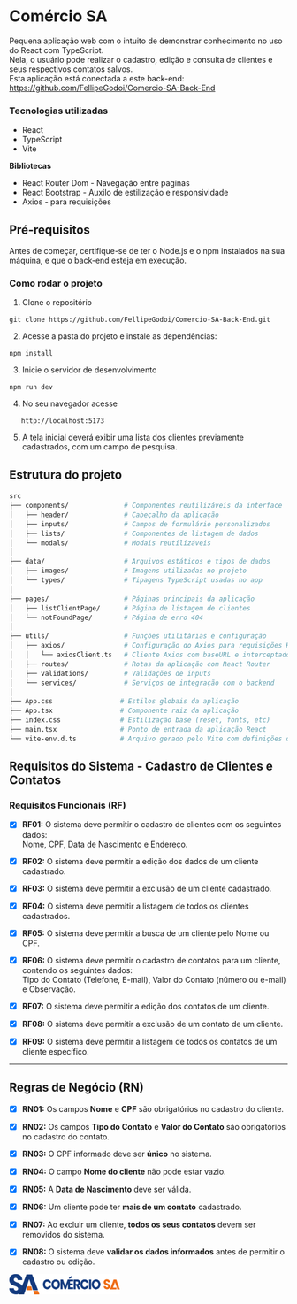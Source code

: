 # Comércio SA 

Pequena aplicação web com o intuito de demonstrar conhecimento no uso do React com TypeScript.
<br/> Nela, o usuário pode realizar o cadastro, edição e consulta de clientes e seus respectivos contatos salvos.
<br/> Esta aplicação está conectada a este back-end:
https://github.com/FellipeGodoi/Comercio-SA-Back-End

### Tecnologias utilizadas 
- React
- TypeScript
- Vite

<b>Bibliotecas</b>
- React Router Dom - Navegação entre paginas
- React Bootstrap - Auxilo de estilização e responsividade
- Axios - para requisições

## Pré-requisitos
Antes de começar, certifique-se de ter o Node.js e o npm instalados na sua máquina, e que o back-end esteja em execução.

### Como rodar o projeto

1. Clone o repositório
```
git clone https://github.com/FellipeGodoi/Comercio-SA-Back-End.git
```
2. Acesse a pasta do projeto e instale as dependências:
```
npm install
```
3. Inicie o servidor de desenvolvimento
```
npm run dev
```
4. No seu navegador acesse
```
   http://localhost:5173
```
5. A tela inicial deverá exibir uma lista dos clientes previamente cadastrados, com um campo de pesquisa.

## Estrutura do projeto
```graphql
src
├── components/              # Componentes reutilizáveis da interface
│   ├── header/              # Cabeçalho da aplicação
│   ├── inputs/              # Campos de formulário personalizados
│   ├── lists/               # Componentes de listagem de dados
│   └── modals/              # Modais reutilizáveis
│
├── data/                    # Arquivos estáticos e tipos de dados
│   ├── images/              # Imagens utilizadas no projeto
│   └── types/               # Tipagens TypeScript usadas no app
│
├── pages/                   # Páginas principais da aplicação
│   ├── listClientPage/      # Página de listagem de clientes
│   └── notFoundPage/        # Página de erro 404
│
├── utils/                   # Funções utilitárias e configuração
│   ├── axios/               # Configuração do Axios para requisições HTTP
│   │   └── axiosClient.ts   # Cliente Axios com baseURL e interceptadores
│   ├── routes/              # Rotas da aplicação com React Router
│   ├── validations/         # Validações de inputs
│   └── services/            # Serviços de integração com o backend
│
├── App.css                 # Estilos globais da aplicação
├── App.tsx                 # Componente raiz da aplicação
├── index.css               # Estilização base (reset, fonts, etc)
├── main.tsx                # Ponto de entrada da aplicação React
└── vite-env.d.ts           # Arquivo gerado pelo Vite com definições de tipos
```

## Requisitos do Sistema - Cadastro de Clientes e Contatos

### Requisitos Funcionais (RF)

- [x] **RF01:** O sistema deve permitir o cadastro de clientes com os seguintes dados:  
  Nome, CPF, Data de Nascimento e Endereço.

- [x] **RF02:** O sistema deve permitir a edição dos dados de um cliente cadastrado.

- [x] **RF03:** O sistema deve permitir a exclusão de um cliente cadastrado.

- [x] **RF04:** O sistema deve permitir a listagem de todos os clientes cadastrados.

- [x] **RF05:** O sistema deve permitir a busca de um cliente pelo Nome ou CPF.

- [x] **RF06:** O sistema deve permitir o cadastro de contatos para um cliente, contendo os seguintes dados:  
  Tipo do Contato (Telefone, E-mail), Valor do Contato (número ou e-mail) e Observação.

- [x] **RF07:** O sistema deve permitir a edição dos contatos de um cliente.

- [x] **RF08:** O sistema deve permitir a exclusão de um contato de um cliente.

- [x] **RF09:** O sistema deve permitir a listagem de todos os contatos de um cliente específico.

---

##  Regras de Negócio (RN)

- [x] **RN01:** Os campos **Nome** e **CPF** são obrigatórios no cadastro do cliente.

- [x] **RN02:** Os campos **Tipo do Contato** e **Valor do Contato** são obrigatórios no cadastro do contato.

- [x] **RN03:** O CPF informado deve ser **único** no sistema.

- [x] **RN04:** O campo **Nome do cliente** não pode estar vazio.

- [x] **RN05:** A **Data de Nascimento** deve ser válida.

- [x] **RN06:** Um cliente pode ter **mais de um contato** cadastrado.

- [x] **RN07:** Ao excluir um cliente, **todos os seus contatos** devem ser removidos do sistema.

- [x] **RN08:** O sistema deve **validar os dados informados** antes de permitir o cadastro ou edição.


<img src="src/data/images/Logo-Comercio-SA.png" width="200"/>


